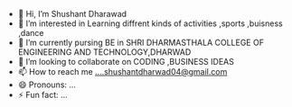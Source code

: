 - 👋 Hi, I’m Shushant Dharawad
- 👀 I’m interested in Learning diffrent kinds of activities ,sports ,buisness ,dance
- 🌱 I’m currently pursing BE in SHRI DHARMASTHALA COLLEGE OF ENGINEERING AND TECHNOLOGY,DHARWAD
- 💞️ I’m looking to collaborate on CODING ,BUSINESS IDEAS 
- 📫 How to reach me ....shushantdharwad04@gmail.com 
- 😄 Pronouns: ...
- ⚡ Fun fact: ...

<!---
Shushant04/Shushant04 is a ✨ special ✨ repository because its `README.md` (this file) appears on your GitHub profile.
You can click the Preview link to take a look at your changes.
--->
